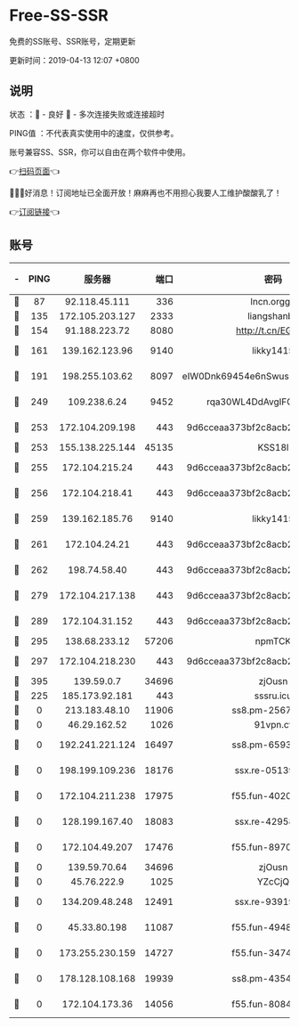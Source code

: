 # Free-SS-SSR

免费的SS账号、SSR账号，定期更新

更新时间：2019-04-13 12:07 +0800

## 说明

状态     ：🙂 - 良好 🙁 - 多次连接失败或连接超时

PING值   ：不代表真实使用中的速度，仅供参考。

账号兼容SS、SSR，你可以自由在两个软件中使用。

👉[扫码页面](https://liesauer.github.io/Free-SS-SSR/)👈

🎉🎉🎉好消息！订阅地址已全面开放！麻麻再也不用担心我要人工维护酸酸乳了！

👉[订阅链接](https://www.liesauer.net/yogurt/subscribe?ACCESS_TOKEN=DAYxR3mMaZAsaqUb)👈

## 账号

|-|PING|服务器|端口|密码|加密方式|区域|
|:----:|:----:|:-----:|-----:|:----:|:----:|:----:|
|🙂|87|92.118.45.111|336|lncn.orgg8|rc4|JP|
|🙂|135|172.105.203.127|2333|liangshanbo|chacha20|JP|
|🙂|154|91.188.223.72|8080|http://t.cn/EGJIyrl|rc4-md5|RU|
|🙂|161|139.162.123.96|9140|likky1415|aes-256-cfb|JP|
|🙂|191|198.255.103.62|8097|eIW0Dnk69454e6nSwuspv9DmS201tQ0D|aes-256-cfb|US|
|🙂|249|109.238.6.24|9452|rqa30WL4DdAvgIFG6Fs3znzTa|aes-256-cfb|FR|
|🙂|253|172.104.209.198|443|9d6cceaa373bf2c8acb22e60b6a58be6|aes-256-cfb|US|
|🙂|253|155.138.225.144|45135|KSS18l|rc4-md5|US|
|🙂|255|172.104.215.24|443|9d6cceaa373bf2c8acb22e60b6a58be6|aes-256-cfb|US|
|🙂|256|172.104.218.41|443|9d6cceaa373bf2c8acb22e60b6a58be6|aes-256-cfb|US|
|🙂|259|139.162.185.76|9140|likky1415|aes-256-cfb|DE|
|🙂|261|172.104.24.21|443|9d6cceaa373bf2c8acb22e60b6a58be6|aes-256-cfb|US|
|🙂|262|198.74.58.40|443|9d6cceaa373bf2c8acb22e60b6a58be6|aes-256-cfb|US|
|🙂|279|172.104.217.138|443|9d6cceaa373bf2c8acb22e60b6a58be6|aes-256-cfb|US|
|🙂|289|172.104.31.152|443|9d6cceaa373bf2c8acb22e60b6a58be6|aes-256-cfb|US|
|🙂|295|138.68.233.12|57206|npmTCK|rc4-md5|US|
|🙂|297|172.104.218.230|443|9d6cceaa373bf2c8acb22e60b6a58be6|aes-256-cfb|US|
|🙂|395|139.59.0.7|34696|zjOusn|chacha20|IN|
|🙁|225|185.173.92.181|443|sssru.icu|rc4-md5|RU|
|🙁|0|213.183.48.10|11906|ss8.pm-25676868|rc4-md5|RU|
|🙁|0|46.29.162.52|1026|91vpn.cf|rc4-md5|RU|
|🙁|0|192.241.221.124|16497|ss8.pm-65934827|aes-256-cfb|US|
|🙁|0|198.199.109.236|18176|ssx.re-05139885|aes-256-cfb|US|
|🙁|0|172.104.211.238|17975|f55.fun-40202227|aes-256-cfb|US|
|🙁|0|128.199.167.40|18083|ssx.re-42958888|aes-256-cfb|SG|
|🙁|0|172.104.49.207|17476|f55.fun-89704239|aes-256-cfb|SG|
|🙁|0|139.59.70.64|34696|zjOusn|chacha20|IN|
|🙁|0|45.76.222.9|1025|YZcCjQ|rc4-md5|JP|
|🙁|0|134.209.48.248|12491|ssx.re-93919714|aes-256-cfb|US|
|🙁|0|45.33.80.198|11087|f55.fun-49488577|aes-256-cfb|US|
|🙁|0|173.255.230.159|14727|f55.fun-34743198|aes-256-cfb|US|
|🙁|0|178.128.108.168|19939|ss8.pm-43547562|aes-256-cfb|SG|
|🙁|0|172.104.173.36|14056|f55.fun-80847555|aes-256-cfb|SG|
